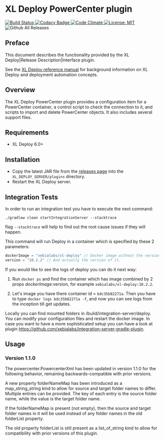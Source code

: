 # XL Deploy PowerCenter plugin

[![Build Status][xld-powercenter-plugin-travis-image] ][xld-powercenter-plugin-travis-url]
[![Codacy Badge][xld-powercenter-plugin-codacy-image] ][xld-powercenter-plugin-codacy-url]
[![Code Climate][xld-powercenter-plugin-code-climate-image] ][xld-powercenter-plugin-code-climate-url]
[![License: MIT][xld-powercenter-plugin-license-image] ][xld-powercenter-plugin-license-url]
![Github All Releases][xld-powercenter-plugin-downloads-image]

[xld-powercenter-plugin-travis-image]: https://travis-ci.org/xebialabs-community/xld-powercenter-plugin.svg?branch=master
[xld-powercenter-plugin-travis-url]: https://travis-ci.org/xebialabs-community/xld-powercenter-plugin
[xld-powercenter-plugin-codacy-image]: https://api.codacy.com/project/badge/Grade/21ad78cccf7b47839547a1fcd9e342aa
[xld-powercenter-plugin-codacy-url]: https://www.codacy.com/app/joris-dewinne/xld-powercenter-plugin
[xld-powercenter-plugin-code-climate-image]: https://codeclimate.com/github/xebialabs-community/xld-powercenter-plugin/badges/gpa.svg
[xld-powercenter-plugin-code-climate-url]: https://codeclimate.com/github/xebialabs-community/xld-powercenter-plugin
[xld-powercenter-plugin-license-image]: https://img.shields.io/badge/License-MIT-yellow.svg
[xld-powercenter-plugin-license-url]: https://opensource.org/licenses/MIT
[xld-powercenter-plugin-downloads-image]: https://img.shields.io/github/downloads/xebialabs-community/xld-powercenter-plugin/total.svg

## Preface

This document describes the functionality provided by the XL Deploy|Release Description|Interface plugin.

See the [XL Deploy reference manual](https://docs.xebialabs.com/xl-deploy) for background information on XL Deploy and deployment automation concepts.  

## Overview

The XL Deploy PowerCenter plugin provides a configuration item for a PowerCenter container, a control script to check the connection to it, and scripts to import and delete PowerCenter objects.  It also includes several support files.

## Requirements

* XL Deploy 6.0+

## Installation

* Copy the latest JAR file from the [releases page](https://github.com/xebialabs-community/xld-powercenter-plugin/releases) into the `XL_DEPLOY_SERVER/plugins` directory.
* Restart the XL Deploy server.

## Integration Tests

In order to run an integration test you have to execute the next command:

```shell
./gradlew clean startIntegrationServer --stacktrace
```

flag `--stacktrace` will help to find out the root cause issues if they will happen.

This command will run Deploy in a container which is specified by these 2 parameters:

```groovy
dockerImage = "xebialabs/xl-deploy" // Docker image without the version
version = "10.2.2" // And actually the version of it.
```

If you would like to see the logs of deploy you can do it next way:

1. Run `docker ps` and find the container which has image combined by 2 props $dockerImage:$version, for example `xebialabs/xl-deploy:10.2.2`.

2. Let's image you have there container id = `bdc35b82271a`. Then you have to type `docker logs bdc35b82271a -f`, and now you can see 
logs from the inception till get updates. 

Locally you can find mounted folders in <proj>/build/integration-server/deploy. You can modify your configuration files and restart the docker image.
In case you want to have a more sophisticated setup you can have a look at plugin https://github.com/xebialabs/integration-server-gradle-plugin.

## Usage

### Version 1.1.0

The powercenter.PowercenterXml has been updated in version 1.1.0 for the following behavior, remaining backwards-compatible with prior versions.

A new property folderNameMap has been introduced as a map\_string\_string kind to allow for source and target folder names to differ.  Multiple entries can be provided.  The key of each entry is the source folder name, while the value is the target folder name.  

If the folderNameMap is present (not empty), then the source and target folder names in it will be used instead of any folder names in the old folderList property.

The old property folderList is still present as a list_of_string kind to allow for 
compatibility with prior versions of this plugin.







